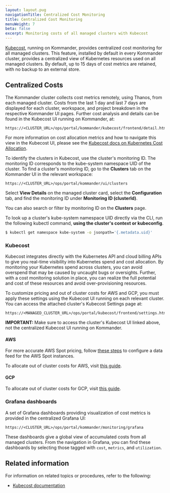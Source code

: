 ```yaml
---
layout: layout.pug
navigationTitle: Centralized Cost Monitoring
title: Centralized Cost Monitoring
menuWeight: 7
beta: false
excerpt: Monitoring costs of all managed clusters with Kubecost
---
```


[Kubecost][kubecost_website], running on Kommander, provides centralized cost monitoring for all managed clusters.
This feature, installed by default in every Kommander cluster, provides a centralized view of Kubernetes resources used on all managed clusters.
By default, up to 15 days of cost metrics are retained, with no backup to an external store.

## Centralized Costs

The Kommander cluster collects cost metrics remotely, using Thanos, from each managed cluster.
Costs from the last 1 day and last 7 days are displayed for each cluster, workspace, and project breakdown in the respective Kommander UI pages.
Further cost analysis and details can be found in the Kubecost UI running on Kommander, at:

```
https://<CLUSTER_URL>/ops/portal/kommander/kubecost/frontend/detail.html#&agg=cluster
```

For more information on cost allocation metrics and how to navigate this view in the Kubecost UI, please see the [Kubecost docs on Kubernetes Cost Allocation][kubecost_cost_allocation].

To identify the clusters in Kubecost, use the cluster's monitoring ID.
The monitoring ID corresponds to the kube-system namespace UID of the cluster.
To find a cluster's monitoring ID, go to the **Clusters** tab on the Kommander UI in the relevant workspace:

```
https://<CLUSTER_URL>/ops/portal/kommander/ui/clusters
```

Select **View Details** on the managed cluster card, select the **Configuration** tab, and find the monitoring ID under **Monitoring ID (clusterId)**.

You can also search or filter by monitoring ID on the **Clusters** page.

To look up a cluster's kube-system namespace UID directly via the CLI, run the following kubectl command, **using the cluster's context or kubeconfig**.

```bash
$ kubectl get namespace kube-system -o jsonpath='{.metadata.uid}'
```

### Kubecost

Kubecost integrates directly with the Kubernetes API and cloud billing APIs to give you real-time visibility into Kubernetes spend and cost allocation.
By monitoring your Kubernetes spend across clusters, you can avoid overspend that may be caused by uncaught bugs or oversights.
Further, with a cost monitoring solution in place, you can realize the full potential and cost of these resources and avoid over-provisioning resources.

To customize pricing and out of cluster costs for AWS and GCP, you must apply these settings using the Kubecost UI running on each relevant cluster.
You can access the attached cluster's Kubecost Settings page at:

```
https://<MANAGED_CLUSTER_URL>/ops/portal/kubecost/frontend/settings.html
```

<p class="message--important"><strong>IMPORTANT: </strong>Make sure to access the cluster's Kubecost UI linked above, not the centralized Kubecost UI running on Kommander.</p>

#### AWS

For more accurate AWS Spot pricing, follow [these steps][kubecost_aws_spot_instance] to configure a data feed for the AWS Spot instances.

To allocate out of cluster costs for AWS, visit [this guide][kubecost_aws_out_of_cluster].

#### GCP

To allocate out of cluster costs for GCP, visit [this guide][kubecost_gcp_out_of_cluster].

### Grafana dashboards

A set of Grafana dashboards providing visualization of cost metrics is provided in the centralized Grafana UI:

```
https://<CLUSTER_URL>/ops/portal/kommander/monitoring/grafana
```

These dashboards give a global view of accumulated costs from all managed clusters.
From the navigation in Grafana, you can find these dashboards by selecting those tagged with `cost`, `metrics`, and `utilization`.

## Related information

For information on related topics or procedures, refer to the following:

- [Kubecost documentation][kubecost_docs]

[kubecost_website]: https://kubecost.com/
[kubecost_docs]: https://docs.kubecost.com/
[kubecost_cost_allocation]: https://docs.kubecost.com/cost-allocation.html
[kubecost_aws_spot_instance]: https://docs.kubecost.com/getting-started#spot-nodes
[kubecost_aws_out_of_cluster]: https://docs.kubecost.com/aws-out-of-cluster.html
[kubecost_gcp_out_of_cluster]: https://docs.kubecost.com/gcp-out-of-cluster.html
